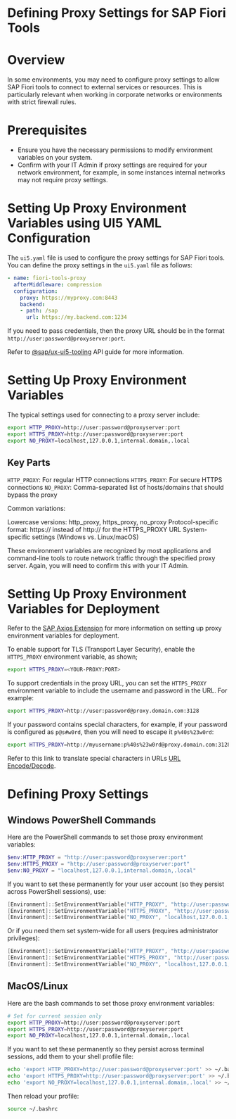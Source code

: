 # Defining Proxy Settings for SAP Fiori Tools

# Overview

In some environments, you may need to configure proxy settings to allow SAP Fiori tools to connect to external services or resources. This is particularly relevant when working in corporate networks or environments with strict firewall rules.

# Prerequisites
- Ensure you have the necessary permissions to modify environment variables on your system.
- Confirm with your IT Admin if proxy settings are required for your network environment, for example, in some instances internal networks may not require proxy settings.

# Setting Up Proxy Environment Variables using UI5 YAML Configuration

The `ui5.yaml` file is used to configure the proxy settings for SAP Fiori tools. You can define the proxy settings in the `ui5.yaml` file as follows:

```yaml
- name: fiori-tools-proxy
  afterMiddleware: compression
  configuration:
    proxy: https://myproxy.com:8443
    backend:
    - path: /sap
      url: https://my.backend.com:1234
```

If you need to pass credentials, then the proxy URL should be in the format `http://user:password@proxyserver:port`.

Refer to [@sap/ux-ui5-tooling](https://www.npmjs.com/package/@sap/ux-ui5-tooling#providing-proxy-configuration) API guide for more information.

# Setting Up Proxy Environment Variables

The typical settings used for connecting to a proxy server include:

```bash
export HTTP_PROXY=http://user:password@proxyserver:port
export HTTPS_PROXY=http://user:password@proxyserver:port
export NO_PROXY=localhost,127.0.0.1,internal.domain,.local
```

## Key Parts

`HTTP_PROXY`: For regular HTTP connections
`HTTPS_PROXY`: For secure HTTPS connections
`NO_PROXY`: Comma-separated list of hosts/domains that should bypass the proxy

Common variations:

Lowercase versions: http_proxy, https_proxy, no_proxy
Protocol-specific format: https:// instead of http:// for the HTTPS_PROXY URL
System-specific settings (Windows vs. Linux/macOS)

These environment variables are recognized by most applications and command-line tools to route network traffic through the specified proxy server. Again, you will need to confirm this with your IT Admin.

# Setting Up Proxy Environment Variables for Deployment

Refer to the [SAP Axios Extension](https://github.com/SAP/open-ux-tools/tree/main/packages/axios-extension#proxy-support) for more information on setting up proxy environment variables for deployment.

To enable support for TLS (Transport Layer Security), enable the `HTTPS_PROXY` environment variable, as shown;

```bash
export HTTPS_PROXY=<YOUR-PROXY:PORT>
```

To support credentials in the proxy URL, you can set the `HTTPS_PROXY` environment variable to include the username and password in the URL. For example:

```bash
export HTTPS_PROXY=http://user:password@proxy.domain.com:3128
```

If your password contains special characters, for example, if your password is configured as `p@s#w0rd`, then you will need to escape it `p%40s%23w0rd`:
```bash
export HTTPS_PROXY=http://myusername:p%40s%23w0rd@proxy.domain.com:3128
```

Refer to this link to translate special characters in URLs [URL Encode/Decode](https://www.url-encode-decode.com/).

# Defining Proxy Settings


## Windows PowerShell Commands
Here are the PowerShell commands to set those proxy environment variables:

```powershell
$env:HTTP_PROXY = "http://user:password@proxyserver:port"
$env:HTTPS_PROXY = "http://user:password@proxyserver:port"
$env:NO_PROXY = "localhost,127.0.0.1,internal.domain,.local"
```
If you want to set these permanently for your user account (so they persist across PowerShell sessions), use:
```powershell
[Environment]::SetEnvironmentVariable("HTTP_PROXY", "http://user:password@proxyserver:port", "User")
[Environment]::SetEnvironmentVariable("HTTPS_PROXY", "http://user:password@proxyserver:port", "User")
[Environment]::SetEnvironmentVariable("NO_PROXY", "localhost,127.0.0.1,internal.domain,.local", "User")
```
Or if you need them set system-wide for all users (requires administrator privileges):
```powershell
[Environment]::SetEnvironmentVariable("HTTP_PROXY", "http://user:password@proxyserver:port", "Machine")
[Environment]::SetEnvironmentVariable("HTTPS_PROXY", "http://user:password@proxyserver:port", "Machine")
[Environment]::SetEnvironmentVariable("NO_PROXY", "localhost,127.0.0.1,internal.domain,.local", "Machine")
```

## MacOS/Linux

Here are the bash commands to set those proxy environment variables:
```bash
# Set for current session only
export HTTP_PROXY=http://user:password@proxyserver:port
export HTTPS_PROXY=http://user:password@proxyserver:port
export NO_PROXY=localhost,127.0.0.1,internal.domain,.local
```

If you want to set these permanently so they persist across terminal sessions, add them to your shell profile file:
```bash
echo 'export HTTP_PROXY=http://user:password@proxyserver:port' >> ~/.bashrc
echo 'export HTTPS_PROXY=http://user:password@proxyserver:port' >> ~/.bashrc
echo 'export NO_PROXY=localhost,127.0.0.1,internal.domain,.local' >> ~/.bashrc
```

Then reload your profile:
```bash
source ~/.bashrc
```

